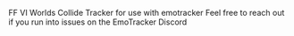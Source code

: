 FF VI Worlds Collide Tracker for use with emotracker
Feel free to reach out if you run into issues on the EmoTracker Discord

